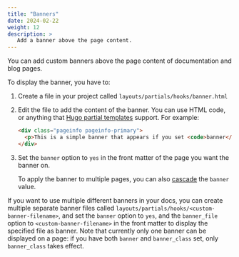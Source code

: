 ```yaml
---
title: "Banners"
date: 2024-02-22
weight: 12
description: >
   Add a banner above the page content.
---
```


You can add custom banners above the page content of documentation and blog pages.

To display the banner, you have to:

1. Create a file in your project called `layouts/partials/hooks/banner.html`
1. Edit the file to add the content of the banner. You can use HTML code, or anything that [Hugo partial templates](https://gohugo.io/templates/partials/) support. For example:

    ```html
    <div class="pageinfo pageinfo-primary">
      <p>This is a simple banner that appears if you set <code>banner</code> to <code>yes</code> in the front matter of the page.</p>
    </div>
    ```

1. Set the `banner` option to `yes` in the front matter of the page you want the banner on.

    To apply the banner to multiple pages, you can also [cascade](https://gohugo.io/content-management/front-matter/#cascade) the `banner` value.

If you want to use multiple different banners in your docs, you can create multiple separate banner files called `layouts/partials/hooks/<custom-banner-filename>`, and set the `banner` option to `yes`, and the `banner_file` option to `<custom-banner-filename>` in the front matter to display the specified file as banner. Note that currently only one banner can be displayed on a page: if you have both `banner` and `banner_class` set, only `banner_class` takes effect.
